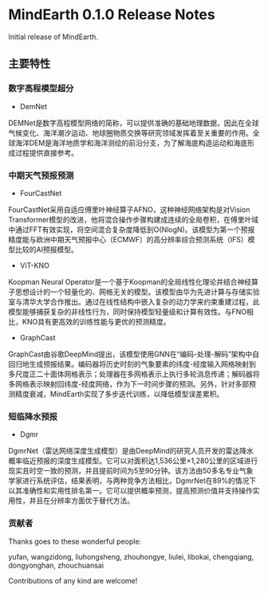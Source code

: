 # MindEarth 0.1.0 Release Notes

Initial release of MindEarth.

## 主要特性

### 数字高程模型超分

* DemNet

DEMNet是数字高程模型网络的简称，可以提供准确的基础地理数据，因此在全球气候变化、海洋潮汐运动、地球圈物质交换等研究领域发挥着至关重要的作用。全球海洋DEM是海洋地质学和海洋测绘的前沿分支，为了解海底构造运动和海底形成过程提供直接参考。

### 中期天气预报预测

* FourCastNet

FourCastNet采用自适应傅里叶神经算子AFNO，这种神经网络架构是对Vision Transformer模型的改进，他将混合操作步骤构建成连续的全局卷积，在傅里叶域中通过FFT有效实现，将空间混合复杂度降低到O(NlogN)。该模型为第一个预报精度能与欧洲中期天气预报中心（ECMWF）的高分辨率综合预测系统（IFS）模型比较的AI预报模型。

* ViT-KNO

Koopman Neural Operator是一个基于Koopman的全局线性化理论并结合神经算子思想设计的一个轻量化的、网格无关的模型。该模型由华为先进计算与存储实验室与清华大学合作推出。通过在线性结构中嵌入复杂的动力学来约束重建过程，此模型能够捕获复杂的非线性行为，同时保持模型轻量级和计算有效性。与FNO相比，KNO具有更高效的训练性能与更优的预测精度。

* GraphCast

GraphCast由谷歌DeepMind提出，该模型使用GNN在“编码-处理-解码”架构中自回归地生成预报结果。编码器将历史时刻的气象要素的纬度-经度输入网格映射到多尺度正二十面体网格表示；处理器在多网格表示上执行多轮消息传递；解码器将多网格表示映射回纬度-经度网络，作为下一时间步骤的预测。另外，针对多部预测精度衰减，MindEarth实现了多步迭代训练，以降低模型误差累积。

### 短临降水预报

* Dgmr

DgmrNet（雷达网络深度生成模型）是由DeepMind的研究人员开发的雷达降水概率临近预报的深度生成模型。它可以对面积达1,536公里×1,280公里的区域进行现实且时空一致的预测，并且提前时间为5至90分钟。该方法由50多名专业气象学家进行系统评估，结果表明，与两种竞争方法相比，DgmrNet在89%的情况下以其准确性和实用性排名第一。它可以提供概率预测，提高预测价值并支持操作实用性，并且在分辨率方面优于替代方法。

### 贡献者

Thanks goes to these wonderful people:

yufan, wangzidong, liuhongsheng, zhouhongye, liulei, libokai, chengqiang, dongyonghan, zhouchuansai

Contributions of any kind are welcome!
